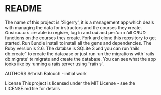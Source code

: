 # README

The name of this project is 'Sligerry', it is a management app which deals with managing the data for instructors and the courses they create. Onstructors are able to register, log in and out and perform full CRUD functions on the courses they create. Fork and clone this repository to get started. Run Bundle install to install all the gems and dependencies. The Ruby version is 2.6. The databse is SQLite 3 and you can run 'rails db:create" to create the database or just run run the migrations with 'rails db:migrate' to migrate and create the database. You can see what the app looks like by running a rails server using "rails s". 



AUTHORS
Sehrish Balouch - initial work

License
This project is licensed under the MIT License - see the LICENSE.md file for details


